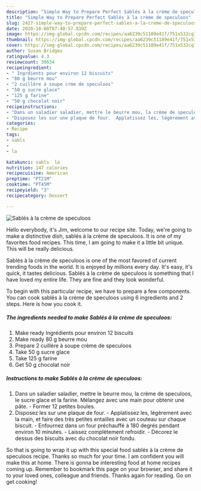 ```yaml
---
description: "Simple Way to Prepare Perfect Sablés à la crème de speculoos"
title: "Simple Way to Prepare Perfect Sablés à la crème de speculoos"
slug: 2427-simple-way-to-prepare-perfect-sables-a-la-creme-de-speculoos
date: 2020-10-08T07:40:57.839Z
image: https://img-global.cpcdn.com/recipes/aa6239c51189e41f/751x532cq70/sables-a-la-creme-de-speculoos-photo-principale-de-la-recette.jpg
thumbnail: https://img-global.cpcdn.com/recipes/aa6239c51189e41f/751x532cq70/sables-a-la-creme-de-speculoos-photo-principale-de-la-recette.jpg
cover: https://img-global.cpcdn.com/recipes/aa6239c51189e41f/751x532cq70/sables-a-la-creme-de-speculoos-photo-principale-de-la-recette.jpg
author: Susan Bridges
ratingvalue: 4.3
reviewcount: 30634
recipeingredient:
- " Ingrdients pour environ 12 biscuits"
- "80 g beurre mou"
- "2 cuillère à soupe crme de speculoos"
- "50 g sucre glace"
- "125 g farine"
- "50 g chocolat noir"
recipeinstructions:
- "Dans un saladier saladier, mettre le beurre mou, la crème de speculoos, le sucre glace et la farine. Mélangez avec une main pour obtenir une pâte. Former 12 petites boules."
- "Disposez les sur une plaque de four.  Applatissez les, légèrement avec la main, et faire des très petites entailles avec un couteau sur chaque biscuit. Enfournez dans un four préchauffé à 180 degrés pendant environ 10 minutes. Laissez complètement refroidir. Décorez le dessus des biscuits avec du chocolat noir fondu."
categories:
- Recipe
tags:
- sabls
- 
- la

katakunci: sabls  la 
nutrition: 147 calories
recipecuisine: American
preptime: "PT21M"
cooktime: "PT45M"
recipeyield: "3"
recipecategory: Dessert

---
```



![Sablés à la crème de speculoos](https://img-global.cpcdn.com/recipes/aa6239c51189e41f/751x532cq70/sables-a-la-creme-de-speculoos-photo-principale-de-la-recette.jpg)

Hello everybody, it's Jim, welcome to our recipe site. Today, we're going to make a distinctive dish, sablés à la crème de speculoos. It is one of my favorites food recipes. This time, I am going to make it a little bit unique. This will be really delicious.

Sablés à la crème de speculoos is one of the most favored of current trending foods in the world. It is enjoyed by millions every day. It's easy, it's quick, it tastes delicious. Sablés à la crème de speculoos is something that I have loved my entire life. They are fine and they look wonderful.




To begin with this particular recipe, we have to prepare a few components. You can cook sablés à la crème de speculoos using 6 ingredients and 2 steps. Here is how you cook it.

<!--inarticleads1-->

##### The ingredients needed to make Sablés à la crème de speculoos:

1. Make ready  Ingrédients pour environ 12 biscuits
1. Make ready 80 g beurre mou
1. Prepare 2 cuillère à soupe crème de speculoos
1. Take 50 g sucre glace
1. Take 125 g farine
1. Get 50 g chocolat noir




<!--inarticleads2-->

##### Instructions to make Sablés à la crème de speculoos:

1. Dans un saladier saladier, mettre le beurre mou, la crème de speculoos, le sucre glace et la farine. Mélangez avec une main pour obtenir une pâte. - Former 12 petites boules.
1. Disposez les sur une plaque de four.  - Applatissez les, légèrement avec la main, et faire des très petites entailles avec un couteau sur chaque biscuit. - Enfournez dans un four préchauffé à 180 degrés pendant environ 10 minutes. - Laissez complètement refroidir. - Décorez le dessus des biscuits avec du chocolat noir fondu.




So that is going to wrap it up with this special food sablés à la crème de speculoos recipe. Thanks so much for your time. I am confident you will make this at home. There is gonna be interesting food at home recipes coming up. Remember to bookmark this page on your browser, and share it to your loved ones, colleague and friends. Thanks again for reading. Go on get cooking!
